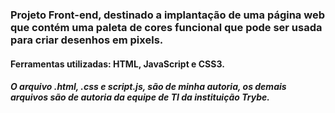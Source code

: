 ### Projeto Front-end, destinado a implantação de uma página web que contém uma paleta de cores funcional que pode ser usada para criar desenhos em pixels.

#### Ferramentas utilizadas: HTML, JavaScript e CSS3.

##### O arquivo .html, .css e script.js, são de minha autoria, os demais arquivos são de autoria da equipe de TI da instituição Trybe.



